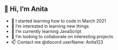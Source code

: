 ## 👋 Hi, I’m Anita 
- 🎀 I started learning how to code in March 2021
- 👀 I’m interested in learning new things
- 🌱 I’m currently learning JavaScript
- 💞️ I’m looking to collaborate on interesting projects
- 📫 Contact me @discord userName: Anita123

<!---
AnitaOberstar/AnitaOberstar is a ✨ special ✨ repository because its `README.md` (this file) appears on your GitHub profile.
You can click the Preview link to take a look at your changes.
--->
